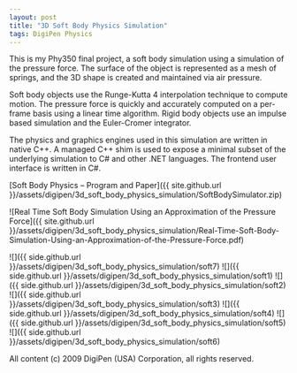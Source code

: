 ```yaml
---
layout: post
title: "3D Soft Body Physics Simulation"
tags: DigiPen Physics
---
```

This is my Phy350 final project, a soft body simulation using a simulation of the pressure force. The surface of the object is represented as a mesh of springs, and the 3D shape is created and maintained via air pressure.

Soft body objects use the Runge-Kutta 4 interpolation technique to compute motion. The pressure force is quickly and accurately computed on a per-frame basis using a linear time algorithm. Rigid body objects use an impulse based simulation and the Euler-Cromer integrator.

The physics and graphics engines used in this simulation are written in native C++. A managed C++ shim is used to expose a minimal subset of the underlying simulation to C# and other .NET languages. The frontend user interface is written in C#.

[Soft Body Physics – Program and Paper]({{ site.github.url }}/assets/digipen/3d_soft_body_physics_simulation/SoftBodySimulator.zip)

![Real Time Soft Body Simulation Using an Approximation of the Pressure Force]({{ site.github.url }}/assets/digipen/3d_soft_body_physics_simulation/Real-Time-Soft-Body-Simulation-Using-an-Approximation-of-the-Pressure-Force.pdf)

![]({{ side.github.url }}/assets/digipen/3d_soft_body_physics_simulation/soft7)
![]({{ side.github.url }}/assets/digipen/3d_soft_body_physics_simulation/soft1)
![]({{ side.github.url }}/assets/digipen/3d_soft_body_physics_simulation/soft2)
![]({{ side.github.url }}/assets/digipen/3d_soft_body_physics_simulation/soft3)
![]({{ side.github.url }}/assets/digipen/3d_soft_body_physics_simulation/soft4)
![]({{ side.github.url }}/assets/digipen/3d_soft_body_physics_simulation/soft5)
![]({{ side.github.url }}/assets/digipen/3d_soft_body_physics_simulation/soft6)

All content (c) 2009 DigiPen (USA) Corporation, all rights reserved.